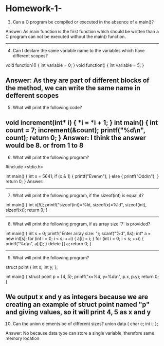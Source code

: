 # Homework-1-

3. Can a C program be compiled or executed in the absence of a main()?

Answer:
As main function is the first function which should be written than a C program can not be executed without the main() function.

--------------------------------------------------------------------------------------------------------------------

4. Can I declare the same variable name to the variables which have different
scopes?

void function1()
{
   int variable = 0;
}
void function()
{
   int variable = 5;
}

Answer:
As they are part of different blocks of the method, we can write the same name in defferent scopes
--------------------------------------------------------------------------------------------------------------------

5. What will print the following code?

void increment(int* i)
{
    *i = *i + 1;
}
int main()
{
    int count = 7;
    increment(&count);
    printf("%d\n", count);
    return 0;
}
Answer:
I think the answer would be 8. or from 1 to 8
--------------------------------------------------------------------------------------------------------------------

6. What will print the following program?

#include <stdio.h>

int main()
{
    int x = 5641;
    if (x & 1) {
        printf("Even\n");
    } else {
        printf("Odd\n");
    }
    return 0;
}
Answer:

--------------------------------------------------------------------------------------------------------------------


7. What will print the following program, if the sizeof(int) is equal 4?

int main()
{
    int x[5];
    printf("sizeof(int)=%ld, sizeof(x)=%ld", sizeof(int), sizeof(x));
    return 0;
}

--------------------------------------------------------------------------------------------------------------------

8. What will print the following program, if as array size '7' is provided?

int main()
{
    int s = 0;
    printf("Enter array size: ");
    scanf("%d", &s);
    int* a = new int[s];
    for (int i = 0; i < s; ++i) {
        a[i] = i;
    }
    for (int i = 0; i < s; ++i) {
        printf("%d\n", a[i]);
    }
    delete [] a;
    return 0;
}

--------------------------------------------------------------------------------------------------------------------

9. What will print the following program?

struct point
{
    int x;
    int y;
};

int main()
{
    struct point p = {4, 5};
    printf("x=%d, y=%d\n", p.x, p.y);
    return 0;
}

We output x and y as integers because we are creating an example of struct point named "p" and giving values, so it will print 4, 5 as x and y
--------------------------------------------------------------------------------------------------------------------

10. Can the union elements be of different sizes?
union data
{
    char c;
    int i;
};

Answer:
No because data type can store a single variable, therefore same memory location
